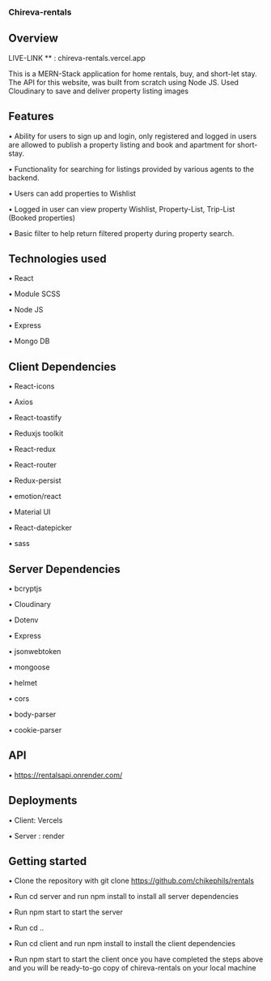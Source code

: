 ### Chireva-rentals
## Overview
LIVE-LINK ** : chireva-rentals.vercel.app

This is a MERN-Stack application for home rentals, buy, and short-let stay.
The API for this website, was built from scratch using Node JS.
Used Cloudinary to save and deliver property listing images

## Features
•	Ability for users to sign up and login, only registered and logged in users are allowed to publish a property listing and book and apartment for short-stay.

•	Functionality for searching for listings provided by various agents to the backend.

•	Users can add properties to Wishlist

•	Logged in user can view property Wishlist, Property-List, Trip-List (Booked properties)

•	Basic filter to help return filtered property during property search.

## Technologies used

•	React

•	Module SCSS

•	Node JS

•	Express

•	Mongo DB

## Client Dependencies

•	React-icons

•	Axios

•	React-toastify

•	Reduxjs toolkit

•	React-redux

•	React-router

•	Redux-persist

•	emotion/react

•	Material UI

•	React-datepicker

•	sass

## Server Dependencies

•	bcryptjs

•	Cloudinary

•	Dotenv

•	Express

•	jsonwebtoken

•	mongoose


•	helmet

•	cors

•	body-parser

•	cookie-parser

## API

•	https://rentalsapi.onrender.com/

## Deployments

•	Client: Vercels

•	Server : render

## Getting started

•	Clone the repository with git clone  https://github.com/chikephils/rentals

•	Run cd server and run npm install to install all server dependencies

•	Run npm start to start the server

•	Run cd ..

•	Run cd client and run npm install to install the client dependencies

•	Run npm start to start the client once you have completed the steps above and you will be ready-to-go copy of chireva-rentals on your local machine

















